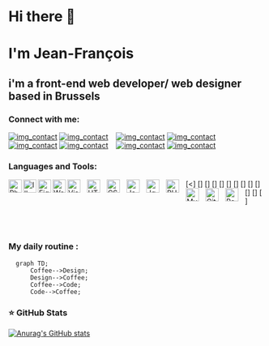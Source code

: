 # Hi there 👋

# I'm Jean-François 
## i'm a front-end web developer/ web designer based in Brussels

### Connect with me:

[![img_contact](./img/globe-light.svg)](https://#gh-light-mode-only)
[![img_contact](./img/globe-dark.svg)](https://#gh-dark-mode-only)
&nbsp;&nbsp;
[![img_contact](./img/dribble-light.svg)](https://#gh-light-mode-only)
[![img_contact](./img/dribble-dark.svg)](https://#gh-dark-mode-only)
&nbsp;&nbsp;
[![img_contact](./img/linkedin-light.svg)](https://www.linkedin.com/#gh-light-mode-only)
[![img_contact](./img/linkedin-dark.svg)](https://www.linkedin.com/#gh-dark-mode-only)
&nbsp;&nbsp;
[![img_contact](./img/instagram-light.svg)](https://instagram.com/#gh-light-mode-only)
[![img_contact](./img/instagram-dark.svg)](https://instagram.com/#gh-dark-mode-only)

### Languages and Tools:

[<<img align="left" alt="Photoshop" width="26px" src="https://cdn.jsdelivr.net/gh/devicons/devicon/icons/photoshop/photoshop-plain.svg" />]
[<img align="left" alt="Illustrator" width="26px" src="https://cdn.jsdelivr.net/gh/devicons/devicon/icons/illustrator/illustrator-plain.svg" />]
[<img align="left" alt="Figma" width="26px" src="https://cdn.jsdelivr.net/gh/devicons/devicon/icons/figma/figma-original.svg" />]
[<img align="left" alt="Wordpress" width="26px" src="https://cdn.jsdelivr.net/gh/devicons/devicon/icons/wordpress/wordpress-plain.svg" />]
[<img align="left" alt="Visual Studio Code" width="26px" src="https://cdn.jsdelivr.net/gh/devicons/devicon/icons/vscode/vscode-original.svg" style="padding-right:10px;" />]
[<img align="left" alt="HTML5" width="26px" src="https://cdn.jsdelivr.net/gh/devicons/devicon/icons/html5/html5-original.svg" style="padding-right:10px;" />]
[<img align="left" alt="CSS3" width="26px" src="https://cdn.jsdelivr.net/gh/devicons/devicon/icons/css3/css3-original.svg" style="padding-right:10px;" />]
[<img align="left" alt="JavaScript" width="26px" src="https://cdn.jsdelivr.net/gh/devicons/devicon/icons/javascript/javascript-original.svg" style="padding-right:10px;" />]
[<img align="left" alt="Jquery" width="26px" src="https://cdn.jsdelivr.net/gh/devicons/devicon/icons/jquery/jquery-plain-wordmark.svg" style="padding-right:10px;" />]
[<img align="left" alt="PHP" width="26px" src="https://cdn.jsdelivr.net/gh/devicons/devicon/icons/php/php-plain.svg" style="padding-right:10px;" />]
[<img align="left" alt="MySQL" width="26px" src="https://cdn.jsdelivr.net/gh/devicons/devicon/icons/mysql/mysql-original.svg" style="padding-right:10px;" />]
[<img align="left" alt="Git" width="26px" src="https://cdn.jsdelivr.net/gh/devicons/devicon/icons/git/git-original.svg" style="padding-right:10px;" />]
[<img align="left" alt="React" width="26px" src="https://cdn.jsdelivr.net/gh/devicons/devicon/icons/react/react-original.svg" style="padding-right:10px;" />]

<br/>
<br/>

### My daily routine :

```mermaid
  graph TD;
      Coffee-->Design;
      Design-->Coffee;
      Coffee-->Code;
      Code-->Coffee;
```

### ⭐ GitHub Stats

[![Anurag's GitHub stats](https://github-readme-stats.vercel.app/api?username=JFGEER83&show_icons=true&hide_border=false&title_color=3B1F94f&icon_color=FFE500&bg_color=09131B&text_color=ffffff&border_color=0c1a25)](https://github.com/anuraghazra/github-readme-stats)

<!--
**JFGEER83/JFGEER83** is a ✨ _special_ ✨ repository because its `README.md` (this file) appears on your GitHub profile.

Here are some ideas to get you started:

- 🔭 I’m currently working on ...
- 🌱 I’m currently learning ...
- 👯 I’m looking to collaborate on ...
- 🤔 I’m looking for help with ...
- 💬 Ask me about ...
- 📫 How to reach me: ...
- 😄 Pronouns: ...
- ⚡ Fun fact: ...
-->
